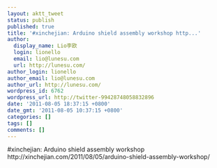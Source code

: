 ```yaml
---
layout: aktt_tweet
status: publish
published: true
title: '#xinchejian: Arduino shield assembly workshop http...'
author:
  display_name: Lio李欧
  login: lionello
  email: lio@lunesu.com
  url: http://lunesu.com/
author_login: lionello
author_email: lio@lunesu.com
author_url: http://lunesu.com/
wordpress_id: 6762
wordpress_url: http://twitter-99428748058832896
date: '2011-08-05 18:37:15 +0800'
date_gmt: '2011-08-05 10:37:15 +0800'
categories: []
tags: []
comments: []
---
```

<p>#xinchejian: Arduino shield assembly workshop http://xinchejian.com/2011/08/05/arduino-shield-assembly-workshop/</p>
